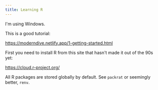 ```yaml
---
title: Learning R
---
```


I'm using Windows.

This is a good tutorial:

https://moderndive.netlify.app/1-getting-started.html

First you need to install R from this site that hasn't made it out of the 90s yet:

https://cloud.r-project.org/

All R packages are stored globally by default. See `packrat` or seemingly better, `renv`.
